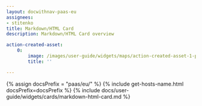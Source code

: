 ```yaml
---
layout: docwithnav-paas-eu
assignees:
- stitenko
title: Markdown/HTML Card
description: Markdown/HTML Card overview

action-created-asset:
    0:
        image: /images/user-guide/widgets/maps/action-created-asset-1-pe.png
        title: ''

---
```


{% assign docsPrefix = "paas/eu/" %}
{% include get-hosts-name.html docsPrefix=docsPrefix %}
{% include docs/user-guide/widgets/cards/markdown-html-card.md %}